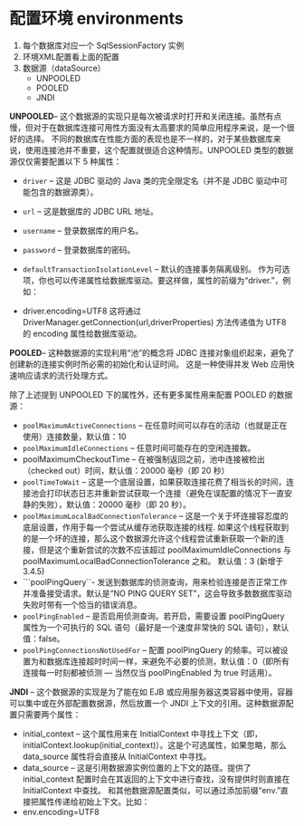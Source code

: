 # 配置环境 environments

1. 每个数据库对应一个 SqlSessionFactory 实例
2. 环境XML配置看上面的配置
3. 数据源（dataSource）
    - UNPOOLED
    - POOLED
    - JNDI

**UNPOOLED**– 这个数据源的实现只是每次被请求时打开和关闭连接。虽然有点慢，但对于在数据库连接可用性方面没有太高要求的简单应用程序来说，是一个很好的选择。 不同的数据库在性能方面的表现也是不一样的，对于某些数据库来说，使用连接池并不重要，这个配置就很适合这种情形。UNPOOLED 类型的数据源仅仅需要配置以下 5 种属性：
 
 - ```driver``` – 这是 JDBC 驱动的 Java 类的完全限定名（并不是 JDBC 驱动中可能包含的数据源类）。
 - ```url``` – 这是数据库的 JDBC URL 地址。
 - ```username``` – 登录数据库的用户名。
 - ```password``` – 登录数据库的密码。  
 - ```defaultTransactionIsolationLevel``` – 默认的连接事务隔离级别。
 作为可选项，你也可以传递属性给数据库驱动。要这样做，属性的前缀为“driver.”，例如：
 
 - driver.encoding=UTF8
 这将通过 DriverManager.getConnection(url,driverProperties) 方法传递值为 UTF8 的 encoding 属性给数据库驱动。
 
**POOLED**– 这种数据源的实现利用“池”的概念将 JDBC 连接对象组织起来，避免了创建新的连接实例时所必需的初始化和认证时间。 这是一种使得并发 Web 应用快速响应请求的流行处理方式。
 
 除了上述提到 UNPOOLED 下的属性外，还有更多属性用来配置 POOLED 的数据源：
 
 - ```poolMaximumActiveConnections``` – 在任意时间可以存在的活动（也就是正在使用）连接数量，默认值：10
 - ```poolMaximumIdleConnections``` – 任意时间可能存在的空闲连接数。
 - poolMaximumCheckoutTime – 在被强制返回之前，池中连接被检出（checked out）时间，默认值：20000 毫秒（即 20 秒）
 - ```poolTimeToWait``` – 这是一个底层设置，如果获取连接花费了相当长的时间，连接池会打印状态日志并重新尝试获取一个连接（避免在误配置的情况下一直安静的失败），默认值：20000 毫秒（即 20 秒）。
 - ```poolMaximumLocalBadConnectionTolerance``` – 这是一个关于坏连接容忍度的底层设置，作用于每一个尝试从缓存池获取连接的线程. 如果这个线程获取到的是一个坏的连接，那么这个数据源允许这个线程尝试重新获取一个新的连接，但是这个重新尝试的次数不应该超过 poolMaximumIdleConnections 与 poolMaximumLocalBadConnectionTolerance 之和。 默认值：3 (新增于 3.4.5)
 - ```poolPingQuery``- 发送到数据库的侦测查询，用来检验连接是否正常工作并准备接受请求。默认是“NO PING QUERY SET”，这会导致多数数据库驱动失败时带有一个恰当的错误消息。
 - ```poolPingEnabled``` – 是否启用侦测查询。若开启，需要设置 poolPingQuery 属性为一个可执行的 SQL 语句（最好是一个速度非常快的 SQL 语句），默认值：false。
 - ```poolPingConnectionsNotUsedFor``` – 配置 poolPingQuery 的频率。可以被设置为和数据库连接超时时间一样，来避免不必要的侦测，默认值：0（即所有连接每一时刻都被侦测 — 当然仅当 poolPingEnabled 为 true 时适用）。
 
**JNDI** – 这个数据源的实现是为了能在如 EJB 或应用服务器这类容器中使用，容器可以集中或在外部配置数据源，然后放置一个 JNDI 上下文的引用。这种数据源配置只需要两个属性：
 
 - initial_context – 这个属性用来在 InitialContext 中寻找上下文（即，initialContext.lookup(initial_context)）。这是个可选属性，如果忽略，那么 data_source 属性将会直接从 InitialContext 中寻找。
 - data_source – 这是引用数据源实例位置的上下文的路径。提供了 initial_context 配置时会在其返回的上下文中进行查找，没有提供时则直接在 InitialContext 中查找。
 和其他数据源配置类似，可以通过添加前缀“env.”直接把属性传递给初始上下文。比如：
 - env.encoding=UTF8

